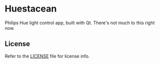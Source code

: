# Huestacean

Philips Hue light control app, built with Qt. There's not much to this right now.

## License

Refer to the [LICENSE](LICENSE) file for license info.
